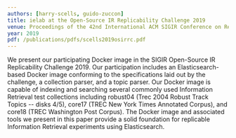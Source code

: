 ```yaml
---
authors: [harry-scells, guido-zuccon]
title: ielab at the Open-Source IR Replicability Challenge 2019
venue: Proceedings of the 42nd International ACM SIGIR Conference on Research and Development in Information Retrieval (SIGIR '19)
year: 2019
pdf: /publications/pdfs/scells2019osirrc.pdf
---
```


We present our participating Docker image in the SIGIR  Open-Source IR Replicability Challenge 2019. Our participation includes an Elasticsearch-based Docker image conforming to the specifications laid out by the challenge, a collection parser, and a topic parser. Our Docker image is capable of indexing and searching several commonly used Information Retrieval test collections including robust04 (Trec 2004 Robust Track Topics -- disks 4/5), core17 (TREC New York Times Annotated Corpus), and core18 (TREC Washington Post Corpus). The Docker image and associated tools we present in this paper provide a solid foundation for replicable Information Retrieval experiments using Elasticsearch. 